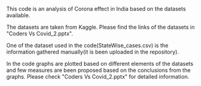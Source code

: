 This code is an analysis of Corona effect in India based on the datasets available.

The datasets are taken from Kaggle. Please find the links of the datasets in "Coders Vs Covid_2.pptx". 

One of the dataset used in the code(StateWise_cases.csv) is the information gathered manually(it is been uploaded in the repository).

In the code graphs are plotted based on different elements of the datasets and few measures are been proposed based on the conclusions from the graphs. Please check "Coders Vs Covid_2.pptx" for detailed information.
